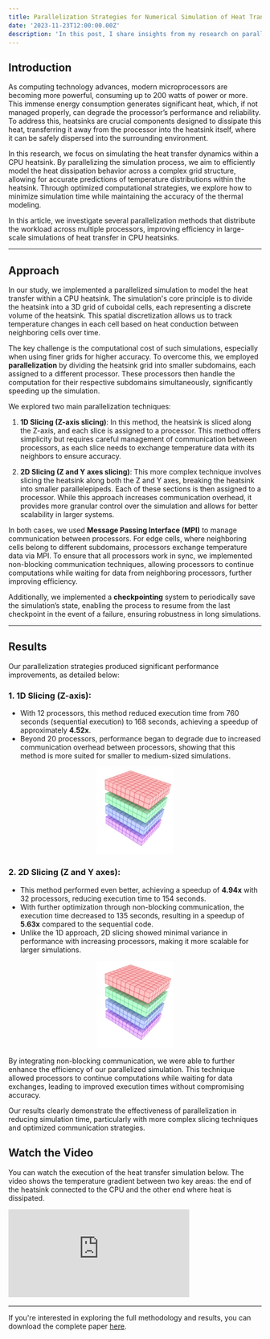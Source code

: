 ```yaml
---
title: Parallelization Strategies for Numerical Simulation of Heat Transfer in CPU Heatsinks
date: '2023-11-23T12:00:00.00Z'
description: 'In this post, I share insights from my research on parallelizing simulations for CPU heatsink heat transfer. I explored two parallelization techniques—1D slicing along the Z-axis and 2D slicing along the Z and Y axes—to efficiently model heat dissipation in a 3D grid structure. By leveraging MPI for communication between processors and implementing non-blocking communication, I significantly improved performance, achieving up to 5.63x speedup with 32 processors. This study highlights the effectiveness of optimized computational strategies in reducing simulation time while maintaining accuracy.'
---
```


## Introduction

As computing technology advances, modern microprocessors are becoming more powerful, consuming up to 200 watts of power or more. This immense energy consumption generates significant heat, which, if not managed properly, can degrade the processor’s performance and reliability. To address this, heatsinks are crucial components designed to dissipate this heat, transferring it away from the processor into the heatsink itself, where it can be safely dispersed into the surrounding environment.

In this research, we focus on simulating the heat transfer dynamics within a CPU heatsink. By parallelizing the simulation process, we aim to efficiently model the heat dissipation behavior across a complex grid structure, allowing for accurate predictions of temperature distributions within the heatsink. Through optimized computational strategies, we explore how to minimize simulation time while maintaining the accuracy of the thermal modeling.

In this article, we investigate several parallelization methods that distribute the workload across multiple processors, improving efficiency in large-scale simulations of heat transfer in CPU heatsinks.

---

## Approach

In our study, we implemented a parallelized simulation to model the heat transfer within a CPU heatsink. The simulation's core principle is to divide the heatsink into a 3D grid of cuboidal cells, each representing a discrete volume of the heatsink. This spatial discretization allows us to track temperature changes in each cell based on heat conduction between neighboring cells over time.

The key challenge is the computational cost of such simulations, especially when using finer grids for higher accuracy. To overcome this, we employed **parallelization** by dividing the heatsink grid into smaller subdomains, each assigned to a different processor. These processors then handle the computation for their respective subdomains simultaneously, significantly speeding up the simulation.

We explored two main parallelization techniques:

1. **1D Slicing (Z-axis slicing)**: In this method, the heatsink is sliced along the Z-axis, and each slice is assigned to a processor. This method offers simplicity but requires careful management of communication between processors, as each slice needs to exchange temperature data with its neighbors to ensure accuracy.

2. **2D Slicing (Z and Y axes slicing)**: This more complex technique involves slicing the heatsink along both the Z and Y axes, breaking the heatsink into smaller parallelepipeds. Each of these sections is then assigned to a processor. While this approach increases communication overhead, it provides more granular control over the simulation and allows for better scalability in larger systems.

In both cases, we used **Message Passing Interface (MPI)** to manage communication between processors. For edge cells, where neighboring cells belong to different subdomains, processors exchange temperature data via MPI. To ensure that all processors work in sync, we implemented non-blocking communication techniques, allowing processors to continue computations while waiting for data from neighboring processors, further improving efficiency.

Additionally, we implemented a **checkpointing** system to periodically save the simulation’s state, enabling the process to resume from the last checkpoint in the event of a failure, ensuring robustness in long simulations.

---

## Results

Our parallelization strategies produced significant performance improvements, as detailed below:

### 1. **1D Slicing (Z-axis)**:
- With 12 processors, this method reduced execution time from 760 seconds (sequential execution) to 168 seconds, achieving a speedup of approximately **4.52x**.
- Beyond 20 processors, performance began to degrade due to increased communication overhead between processors, showing that this method is more suited for smaller to medium-sized simulations.

<div style="text-align: center;">
    <img src="./heatsink_work3.png" alt="Driver's Diversity vs. Number of Transfers" style="max-width: 30%;">
</div>


### 2. **2D Slicing (Z and Y axes)**:
- This method performed even better, achieving a speedup of **4.94x** with 32 processors, reducing execution time to 154 seconds.
- With further optimization through non-blocking communication, the execution time decreased to 135 seconds, resulting in a speedup of **5.63x** compared to the sequential code.
- Unlike the 1D approach, 2D slicing showed minimal variance in performance with increasing processors, making it more scalable for larger simulations.

<div style="text-align: center;">
    <img src="./heatsink_work3.png" alt="Driver's Diversity vs. Number of Transfers" style="max-width: 30%;">
</div>

By integrating non-blocking communication, we were able to further enhance the efficiency of our parallelized simulation. This technique allowed processors to continue computations while waiting for data exchanges, leading to improved execution times without compromising accuracy.

Our results clearly demonstrate the effectiveness of parallelization in reducing simulation time, particularly with more complex slicing techniques and optimized communication strategies.

## Watch the Video

You can watch the execution of the heat transfer simulation below. The video shows the temperature gradient between two key areas: the end of the heatsink connected to the CPU and the other end where heat is dissipated.

<iframe width="360" height="175" src="https://www.youtube.com/embed/a6JIAh20gbQ" frameborder="0" allow="accelerometer; autoplay; clipboard-write; encrypted-media; gyroscope; picture-in-picture" allowfullscreen></iframe>


---

If you're interested in exploring the full methodology and results, you can download the complete paper [here](./paper.pdf).
